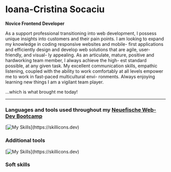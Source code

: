 # Ioana-Cristina Socaciu

**Novice Frontend Developer**

As a support professional transitioning into web development, I possess unique insights into customers
and their pain points. I am looking to expand my knowledge in coding responsive websites and mobile-
first applications and efficiently design and develop web solutions that are agile, user-friendly, and visual-
ly appealing. As an articulate, mature, positive and hardworking team member, I always achieve the high-
est standard possible, at any given task. My excellent communication skills, empathic listening, coupled
with the ability to work comfortably at all levels empower me to work in fast-paced multicultural envi-
ronments. Always enjoying learning new things I am a vigilant team player.

...which is what brought me  today!

---

### Languages and tools used throughout my [Neuefische Web-Dev Bootcamp](https://www.neuefische.de/bootcamp/web-development)

[![My Skills](https://skillicons.dev/icons?i=js,html,css,react,nextjs,nodejs,git,npm,md,mongodb,vercel,vscode,)](https://skillicons.dev)

### Additional tools

[![My Skills](https://skillicons.dev/icons?i=wordpress,confluence,jira,behance,bootstrap,codepen,slack,trello,)](https://skillicons.dev)

### Soft skills
